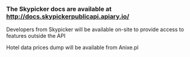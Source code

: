 ### The Skypicker docs are available at http://docs.skypickerpublicapi.apiary.io/

Developers from Skypicker will be available on-site to provide access to features outside the API

Hotel data prices dump will be available from Anixe.pl
